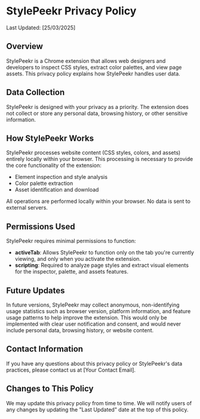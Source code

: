 # StylePeekr Privacy Policy

Last Updated: [25/03/2025]

## Overview

StylePeekr is a Chrome extension that allows web designers and developers to inspect CSS styles, extract color palettes, and view page assets. This privacy policy explains how StylePeekr handles user data.

## Data Collection

StylePeekr is designed with your privacy as a priority. The extension does not collect or store any personal data, browsing history, or other sensitive information.

## How StylePeekr Works

StylePeekr processes website content (CSS styles, colors, and assets) entirely locally within your browser. This processing is necessary to provide the core functionality of the extension:

- Element inspection and style analysis
- Color palette extraction
- Asset identification and download

All operations are performed locally within your browser. No data is sent to external servers.

## Permissions Used

StylePeekr requires minimal permissions to function:

- **activeTab**: Allows StylePeekr to function only on the tab you're currently viewing, and only when you activate the extension.
- **scripting**: Required to analyze page styles and extract visual elements for the inspector, palette, and assets features.

## Future Updates

In future versions, StylePeekr may collect anonymous, non-identifying usage statistics such as browser version, platform information, and feature usage patterns to help improve the extension. This would only be implemented with clear user notification and consent, and would never include personal data, browsing history, or website content.

## Contact Information

If you have any questions about this privacy policy or StylePeekr's data practices, please contact us at [Your Contact Email].

## Changes to This Policy

We may update this privacy policy from time to time. We will notify users of any changes by updating the "Last Updated" date at the top of this policy.
